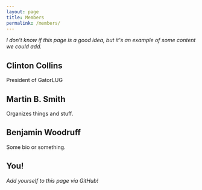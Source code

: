 ```yaml
---
layout: page
title: Members
permalink: /members/
---
```


*I don't know if this page is a good idea, but it's an example of some content 
we could add.*

## Clinton Collins

President of GatorLUG

## Martin B. Smith

Organizes things and stuff.

## Benjamin Woodruff

Some bio or something.

## You!

*Add yourself to this page via GitHub!*

